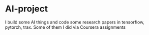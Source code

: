 # AI-project
I build some AI things and code some research papers in tensorflow, pytorch, trax. Some of them I did via Coursera assignments
